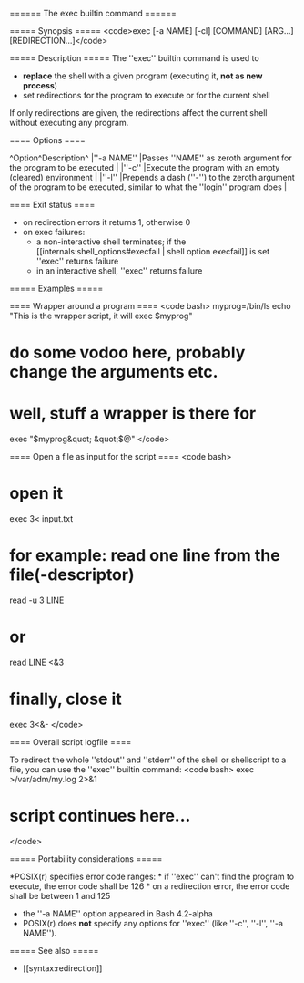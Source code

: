 ====== The exec builtin command ======

===== Synopsis =====
&lt;code&gt;exec [-a NAME] [-cl] [COMMAND] [ARG...] [REDIRECTION...]&lt;/code&gt;

===== Description =====
The ''exec'' builtin command is used to
  * **replace** the shell with a given program (executing it, **not as new process**)
  * set redirections for the program to execute or for the current shell

If only redirections are given, the redirections affect the current shell without executing any program.

==== Options ====

^Option^Description^
|''-a NAME''  |Passes ''NAME'' as zeroth argument for the program to be executed  |
|''-c''  |Execute the program with an empty (cleared) environment  |
|''-l''  |Prepends a dash (''-'') to the zeroth argument of the program to be executed, similar to what the ''login'' program does  |

==== Exit status ====

  * on redirection errors it returns 1, otherwise 0
  * on exec failures:
    * a non-interactive shell terminates; if the [[internals:shell_options#execfail | shell option execfail]] is set ''exec'' returns failure
    * in an interactive shell, ''exec'' returns failure

===== Examples =====

==== Wrapper around a program ====
&lt;code bash&gt;
myprog=/bin/ls
echo &quot;This is the wrapper script, it will exec $myprog&quot;

# do some vodoo here, probably change the arguments etc.
# well, stuff a wrapper is there for

exec &quot;$myprog&quot; &quot;$@&quot;
&lt;/code&gt;

==== Open a file as input for the script ====
&lt;code bash&gt;
# open it
exec 3&lt; input.txt

# for example: read one line from the file(-descriptor)
read -u 3 LINE
# or
read LINE &lt;&amp;3

# finally, close it
exec 3&lt;&amp;-
&lt;/code&gt;

==== Overall script logfile ====

To redirect the whole ''stdout'' and ''stderr'' of the shell or shellscript to a file, you can use the ''exec'' builtin command:
&lt;code bash&gt;
exec &gt;/var/adm/my.log 2&gt;&amp;1

# script continues here...
&lt;/code&gt;

===== Portability considerations =====

  *POSIX(r) specifies error code ranges:
    * if ''exec'' can't find the program to execute, the error code shall be 126
    * on a redirection error, the error code shall be between 1 and 125
  * the ''-a NAME'' option appeared in Bash 4.2-alpha
  * POSIX(r) does **not** specify any options for ''exec'' (like ''-c'', ''-l'', ''-a NAME'').

===== See also =====
  * [[syntax:redirection]]
